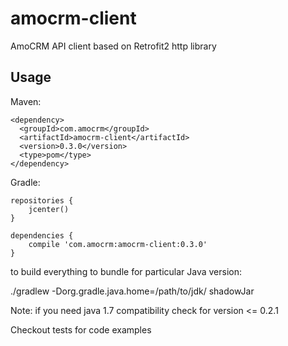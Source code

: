 # amocrm-client

AmoCRM API client based on Retrofit2 http library

## Usage

Maven:

```
<dependency>
  <groupId>com.amocrm</groupId>
  <artifactId>amocrm-client</artifactId>
  <version>0.3.0</version>
  <type>pom</type>
</dependency>
```

Gradle:

```
repositories {
    jcenter()
}

dependencies {
    compile 'com.amocrm:amocrm-client:0.3.0'
}
```

to build everything to bundle for particular Java version:

./gradlew -Dorg.gradle.java.home=/path/to/jdk/ shadowJar

Note: if you need java 1.7 compatibility check for version <= 0.2.1

Checkout tests for code examples
